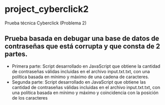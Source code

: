 # project_cyberclick2
 Prueba técnica Cyberclick (Problema 2)
## Prueba basada en debugar una base de datos de contraseñas que está corrupta y que consta de 2 partes. 
* Primera parte:
 Script desarrollado en JavaScript que obtiene la cantidad de contraseñas válidas incluidas en el archivo input.txt.txt, con una política basada en mínimo y máximo de una cadena de caracteres.
* Segunda parte:
Script desarrollado en JavaScript que obtiene las cantidad de contraseñas válidas incluidas en el archivo input.txt.txt, con una política basada en mínimo y máximo y coincidencia con la posición de los caracteres
